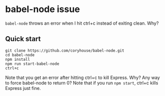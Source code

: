 # babel-node issue

`babel-node` throws an error when I hit ctrl+c instead of exiting clean. Why?

## Quick start

```
git clone https://github.com/coryhouse/babel-node.git
cd babel-node
npm install
npm run start-babel-node
ctrl+c
```

Note that you get an error after hitting ctrl+c to kill Express. Why? Any way to force babel-node to return 0? Note that if you run `npm start`, ctrl+c kills Express just fine.
